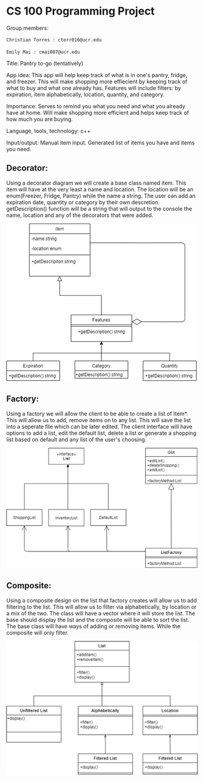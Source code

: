 # CS 100 Programming Project

Group members:

	Christian Torres : ctorr016@ucr.edu

	Emily Mai : cmai007@ucr.edu


Title: Pantry to-go (tentatively)

App idea:
	This app will help keep track of what is in one's pantry, fridge, and freezer.
This will make shopping more effiecient by keeping track of what to buy and what one already has. 
Features will include filters: by expiration, item alphabetically, location, quantity, and category.

Importance: 
	Serves to remind you what you need and what you already have at home. Will make shopping more efficient and helps keep track of how much you are buying.

Language, tools, technology: 
	c++

Input/output:
Manual item input.
Generated list of items you have and items you need.

## Decorator:

Using a decorator diagram we will create a base class named item. This item will have at the very least a name and location. The location will be an enum(Freezer, Fridge, Pantry) while the name a string. The user can add an expiration date, quantity or category by their own descretion. getDescription() function will be a string that will output to the console the name, location and any of the decorators that were added.

![](images/Untitled%20Diagram.png)
	
## Factory:

Using a factory we will allow the client to be able to create a list of Item*. This will allow us to add, remove items on to any list. This will save the list into a seperate file which can be later edited. The client interface will have options to add a list, edit the default list, delete a list or generate a shopping list based on default and any list of the user's choosing.

![](images/FactoryPattern.png)

## Composite:

Using a composite design on the list that factory creates will allow us to add filtering to the list. This will allow us to filter via alphabetically, by location or a mix of the two. The class will have a vector where it will store the list. The base should display the list and the composite will be able to sort the list. The base class will have ways of adding or removing items. While the composite will only filter.

![](images/CompositePattern.png)
